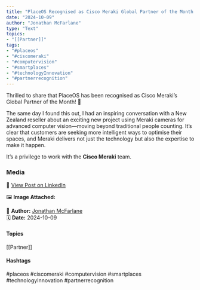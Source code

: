 ```yaml
---
title: "PlaceOS Recognised as Cisco Meraki Global Partner of the Month and Exploring Advanced Computer Vision with Meraki Cameras"  
date: "2024-10-09"  
author: "Jonathan McFarlane"  
type: "Text"  
topics:  
- "[[Partner]]"   
tags:  
- "#placeos"  
- "#ciscomeraki"  
- "#computervision"  
- "#smartplaces"  
- "#technologyInnovation"  
- "#partnerrecognition"  
---
```

Thrilled to share that PlaceOS has been recognised as Cisco Meraki’s Global Partner of the Month! 🎉

The same day I found this out, I had an inspiring conversation with a New Zealand reseller about an exciting new project using Meraki cameras for advanced computer vision—moving beyond traditional people counting. It’s clear that customers are seeking more intelligent ways to optimise their spaces, and Meraki delivers not just the technology but also the expertise to make it happen.

It’s a privilege to work with the **Cisco Meraki** team.

### Media

🔗 [View Post on LinkedIn](https://www.linkedin.com/feed/update/urn:li:activity:7249640266469367808)  
  
🖼 **Image Attached:**  
  
  
👤 **Author:** [Jonathan McFarlane](https://www.linkedin.com/in/jonathanmcfarlane/)  
🗓️ **Date:** 2024-10-09

#### Topics

[[Partner]]  

#### Hashtags

#placeos #ciscomeraki #computervision #smartplaces #technologyInnovation #partnerrecognition